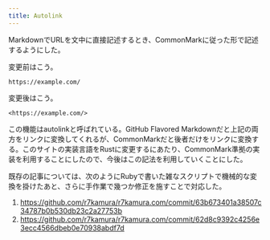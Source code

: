 ```yaml
---
title: Autolink
---
```


MarkdownでURLを文中に直接記述するとき、CommonMarkに従った形で記述するようにした。

変更前はこう。

```
https://example.com/
```

変更後はこう。

```
<https://example.com/>
```

この機能はautolinkと呼ばれている。GitHub Flavored Markdownだと上記の両方をリンクに変換してくれるが、CommonMarkだと後者だけをリンクに変換する。このサイトの実装言語をRustに変更するにあたり、CommonMark準拠の実装を利用することにしたので、今後はこの記法を利用していくことにした。

既存の記事については、次のようにRubyで書いた雑なスクリプトで機械的な変換を掛けたあと、さらに手作業で幾つか修正を施すことで対応した。

1. <https://github.com/r7kamura/r7kamura.com/commit/63b673401a38507c34787b0b530db23c2a27753b>
2. <https://github.com/r7kamura/r7kamura.com/commit/62d8c9392c4256e3ecc4566dbeb0e70938abdf7d>
